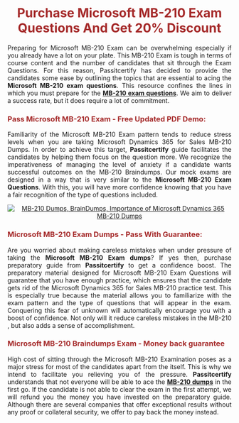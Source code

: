 <meta CHARSET="UTF-8"/>
<h1 style="color:brown;text-align:center;">Purchase Microsoft MB-210 Exam Questions And Get 20% Discount</h1>

<p style="text-align:justify">Preparing for Microsoft  MB-210 Exam can be overwhelming especially if you already have a lot on your plate. This MB-210 Exam is tough in terms of course content and the number of candidates that sit through the Exam Questions. For this reason, Passitcertify has decided to provide the candidates some ease by outlining the topics that are essential to acing the <strong>Microsoft MB-210 exam questions</strong>. This resource confines the lines in which you must prepare for the <a href="https://www.passitcertify.com/microsoft/mb-210-questions.html"><strong> MB-210 exam questions</strong></a>. We aim to deliver a success rate, but it does require a lot of commitment.</p>

<h3 style="color:brown;text-align:left;">Pass Microsoft MB-210 Exam - Free Updated PDF Demo:</h3>

<p style="text-align:justify">Familiarity of the Microsoft MB-210 Exam pattern tends to reduce stress levels when you are taking Microsoft Dynamics 365 for Sales MB-210 Dumps. In order to achieve this target, <strong>Passitcertify</strong> guide facilitates the candidates by helping them focus on the question more. We recognize the imperativeness of managing the level of anxiety if a candidate wants successful outcomes on the MB-210 Braindumps. Our mock exams are designed in a way that is very similar to the <strong>Microsoft MB-210 Exam Questions</strong>. With this, you will have more confidence knowing that you have a fair recognition of the type of questions included.</p>

<p style="text-align: center;"><a href="https://www.passitcertify.com/microsoft/mb-210-questions.html" rel="NOFOLLOW"><img alt="MB-210 Dumps, BrainDumps, Importance of Microsoft Dynamics 365 MB-210 Dumps" src="https://bit.ly/2ToUvun" /></a></p>

<h3 style="color:brown;text-align:left;">Microsoft MB-210 Exam Dumps - Pass With Guarantee:</h3>

<p style="text-align:justify">Are you worried about making careless mistakes when under pressure of taking the <strong>Microsoft MB-210 Exam dumps</strong>? If yes then, purchase preparatory guide from <strong>Passitcertify</strong> to get a confidence boost. The preparatory material designed for Microsoft MB-210 Exam Questions will guarantee that you have enough practice, which ensures that the candidate gets rid of the Microsoft Dynamics 365 for Sales MB-210 practice test. This is especially true because the material allows you to familiarize with the exam pattern and the type of questions that will appear in the exam. Conquering this fear of unknown will automatically encourage you with a boost of confidence. Not only will it reduce careless mistakes in the MB-210 , but also adds a sense of accomplishment.</p>

<h3 style="color:brown;text-align:left;">Microsoft MB-210 Braindumps Exam - Money back guarantee</h3>

<p style="text-align:justify">High cost of sitting through the Microsoft MB-210 Examination poses as a major stress for most of the candidates apart from the  itself. This is why we intend to facilitate you relieving you of the pressure. <strong>Passitcertify</strong> understands that not everyone will be able to ace the <strong><a href="https://www.passitcertify.com/microsoft/mb-210-questions.html">MB-210 dumps</a></strong> in the first go. If the candidate is not able to clear the exam in the first attempt, we will refund you the money you have invested on the preparatory guide. Although there are several companies that offer exceptional results without any proof or collateral security, we offer to pay back the money instead.</p>
